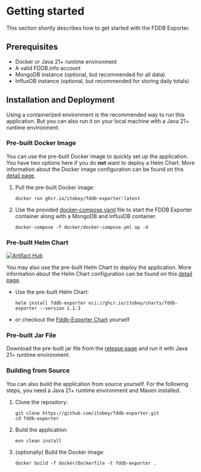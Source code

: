 <script setup>
import { useData } from 'vitepress'

const { theme } = useData()
</script>

# Getting started

This section shortly describes how to get started with the FDDB Exporter.

## Prerequisites

- Docker or Java 21+ runtime environment
- A valid FDDB.info account
- MongoDB instance (optional, but recommended for all data)
- InfluxDB instance (optional, but recommended for storing daily totals)

## Installation and Deployment

Using a containerized environment is the recommended way to run this application. But you can also run it on your
local machine with a Java 21+ runtime environment.

### Pre-built Docker Image

You can use the pre-built Docker image to quickly set up the application. You have two options here if you do **not**
want to deploy a Helm Chart.
More information about the Docker image configuration can be found on this [detail page](/details/docker.md).

1. Pull the pre-built Docker image:
   ```
   docker run ghcr.io/itobey/fddb-exporter:latest
   ```

2. Use the provided [docker-compose.yaml](https://github.com/itobey/fddb-exporter/blob/master/docker/docker-compose.yml)
   file to start the FDDB Exporter container along with
   a MongoDB and InfluxDB container.
   ```
   docker-compose -f docker/docker-compose.yml up -d
   ```

### Pre-built Helm Chart

[![Artifact Hub](https://img.shields.io/endpoint?url=https://artifacthub.io/badge/repository/fddb-exporter)](https://artifacthub.io/packages/helm/fddb-exporter/fddb-exporter)

You may also use the pre-built Helm Chart to deploy the application. More information about the Helm Chart
configuration can be found on this [detail page](/details/helm.md).

- Use the pre-built Helm Chart:
   ```
   helm install fddb-exporter oci://ghcr.io/itobey/charts/fddb-exporter --version 1.1.3
   ```

- or checkout the [Fddb-Exporter Chart](https://github.com/itobey/charts/tree/master/fddb-exporter) yourself

### Pre-built Jar File

Download the pre-built jar file from the [release page](https://github.com/itobey/fddb-exporter/releases) and run it
with Java 21+ runtime environment.

### Building from Source

You can also build the application from source yourself. For the following steps, you need a Java 21+ runtime
environment and Maven installed.

1. Clone the repository:
   ```
   git clone https://github.com/itobey/fddb-exporter.git
   cd fddb-exporter
   ```

2. Build the application:
   ```
   mvn clean install
   ```

3. (optionally) Build the Docker image:
   ```
   docker build -f docker/Dockerfile -t fddb-exporter .
   ```